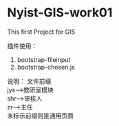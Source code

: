 # Nyist-GIS-work01
This first Project for GIS

插件使用：
1. bootstrap-fileinput
2. bootstrap-chosen.js

说明：
文件前缀  
    jys-->教研室模块  
    shr-->审核人  
    zr-->主任  
    未标示前缀则是通用页面
    
